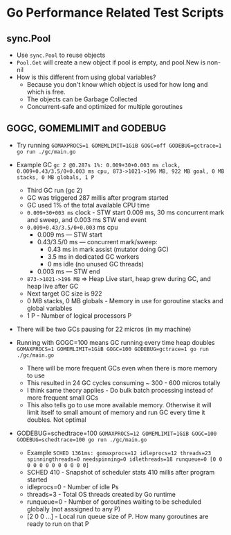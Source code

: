 # Go Performance Related Test Scripts
## sync.Pool
* Use `sync.Pool` to reuse objects
* `Pool.Get` will create a new object if pool is empty, and pool.New is non-nil
* How is this different from using global variables?
    * Because you don't know which object is used for how long and which is free.
    * The objects can be Garbage Collected
    * Concurrent-safe and optimized for multiple goroutines

## GOGC, GOMEMLIMIT and GODEBUG
* Try running `GOMAXPROCS=1 GOMEMLIMIT=1GiB GOGC=off GODEBUG=gctrace=1 go run ./gc/main.go`
* Example GC `gc 2 @0.287s 1%: 0.009+30+0.003 ms clock, 0.009+0.43/3.5/0+0.003 ms cpu, 873->1021->196 MB, 922 MB goal, 0 MB stacks, 0 MB globals, 1 P`
  * Third GC run (gc 2)
  * GC was triggered 287 millis after program started
  * GC used 1% of the total available CPU time
  * `0.009+30+003 ms` clock - STW start 0.009 ms, 30 ms concurrent mark and sweep, and 0.003 ms STW end event
  * `0.009+0.43/3.5/0+0.003` ms cpu
    * 0.009 ms — STW start
    * 0.43/3.5/0 ms — concurrent mark/sweep:
      * 0.43 ms in mark assist (mutator doing GC)
      * 3.5 ms in dedicated GC workers
      * 0 ms idle (no unused GC threads)
    * 0.003 ms — STW end
  * `873->1021->196 MB` => Heap Live start, heap grew during GC, and heap live after GC
  * Next target GC size is 922
  * 0 MB stacks, 0 MB globals - Memory in use for goroutine stacks and global variables
  * 1 P - Number of logical processors P

* There will be two GCs pausing for 22 micros (in my machine)
* Running with GOGC=100 means GC running every time heap doubles `GOMAXPROCS=1 GOMEMLIMIT=1GiB GOGC=100 GODEBUG=gctrace=1 go run ./gc/main.go`
  * There will be more frequent GCs even when there is more memory to use
  * This resulted in 24 GC cycles consuming ~ 300 - 600 micros totally
  * I think same theory applies - Do bulk batch processing instead of more frequent small GCs
  * This also tells go to use more available memory. Otherwise it will limit itself to small amount of memory and run GC every time it doubles. Not optimal

* GODEBUG=schedtrace=100 `GOMAXPROCS=12 GOMEMLIMIT=1GiB GOGC=100 GODEBUG=schedtrace=100 go run ./gc/main.go `
  * Example `SCHED 1361ms: gomaxprocs=12 idleprocs=12 threads=23 spinningthreads=0 needspinning=0 idlethreads=18 runqueue=0 [0 0 0 0 0 0 0 0 0 0 0 0]`
  * SCHED 410 - Snapshot of scheduler stats 410 millis after program started
  * idleprocs=0 - Number of idle Ps
  * threads=3 - Total OS threads created by Go runtime
  * runqueue=0 - Number of goroutines waiting to be scheduled globally (not asssigned to any P)
  * [2 0 0 ...] - Local run queue size of P. How many goroutines are ready to run on that P
